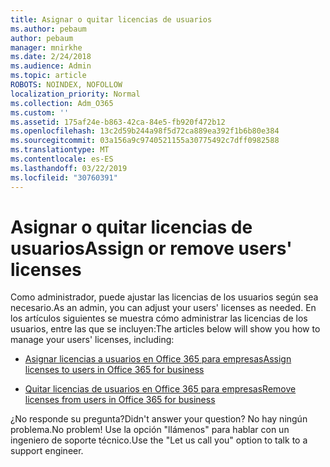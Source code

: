 ```yaml
---
title: Asignar o quitar licencias de usuarios
ms.author: pebaum
author: pebaum
manager: mnirkhe
ms.date: 2/24/2018
ms.audience: Admin
ms.topic: article
ROBOTS: NOINDEX, NOFOLLOW
localization_priority: Normal
ms.collection: Adm_O365
ms.custom: ''
ms.assetid: 175af24e-b863-42ca-84e5-fb920f472b12
ms.openlocfilehash: 13c2d59b244a98f5d72ca889ea392f1b6b80e384
ms.sourcegitcommit: 03a156a9c9740521155a30775492c7dff0982588
ms.translationtype: MT
ms.contentlocale: es-ES
ms.lasthandoff: 03/22/2019
ms.locfileid: "30760391"
---
```

# <a name="assign-or-remove-users-licenses"></a><span data-ttu-id="e49c8-102">Asignar o quitar licencias de usuarios</span><span class="sxs-lookup"><span data-stu-id="e49c8-102">Assign or remove users' licenses</span></span>

<span data-ttu-id="e49c8-103">Como administrador, puede ajustar las licencias de los usuarios según sea necesario.</span><span class="sxs-lookup"><span data-stu-id="e49c8-103">As an admin, you can adjust your users' licenses as needed.</span></span> <span data-ttu-id="e49c8-104">En los artículos siguientes se muestra cómo administrar las licencias de los usuarios, entre las que se incluyen:</span><span class="sxs-lookup"><span data-stu-id="e49c8-104">The articles below will show you how to manage your users' licenses, including:</span></span>
  
- [<span data-ttu-id="e49c8-105">Asignar licencias a usuarios en Office 365 para empresas</span><span class="sxs-lookup"><span data-stu-id="e49c8-105">Assign licenses to users in Office 365 for business</span></span>](https://support.office.com/article/997596b5-4173-4627-b915-36abac6786dc)
    
- [<span data-ttu-id="e49c8-106">Quitar licencias de usuarios en Office 365 para empresas</span><span class="sxs-lookup"><span data-stu-id="e49c8-106">Remove licenses from users in Office 365 for business</span></span>](https://support.office.com/article/9b497c85-d0a4-4735-80fa-d3565bc05bd1)
    
<span data-ttu-id="e49c8-107">¿No responde su pregunta?</span><span class="sxs-lookup"><span data-stu-id="e49c8-107">Didn't answer your question?</span></span> <span data-ttu-id="e49c8-108">No hay ningún problema.</span><span class="sxs-lookup"><span data-stu-id="e49c8-108">No problem!</span></span> <span data-ttu-id="e49c8-109">Use la opción "llámenos" para hablar con un ingeniero de soporte técnico.</span><span class="sxs-lookup"><span data-stu-id="e49c8-109">Use the "Let us call you" option to talk to a support engineer.</span></span>
  


